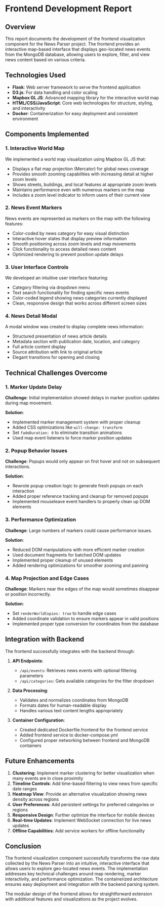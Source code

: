 # Frontend Development Report

## Overview

This report documents the development of the frontend visualization component for the News Parser project. The frontend provides an interactive map-based interface that displays geo-located news events from the MongoDB database, allowing users to explore, filter, and view news content based on various criteria.

## Technologies Used

- **Flask**: Web server framework to serve the frontend application
- **D3.js**: For data handling and color scaling
- **Mapbox GL JS**: Advanced mapping library for the interactive world map
- **HTML/CSS/JavaScript**: Core web technologies for structure, styling, and interactivity
- **Docker**: Containerization for easy deployment and consistent environment

## Components Implemented

### 1. Interactive World Map

We implemented a world map visualization using Mapbox GL JS that:

- Displays a flat map projection (Mercator) for global news coverage
- Provides smooth zooming capabilities with increasing detail at higher zoom levels
- Shows streets, buildings, and local features at appropriate zoom levels
- Maintains performance even with numerous markers on the map
- Includes a zoom level indicator to inform users of their current view

### 2. News Event Markers

News events are represented as markers on the map with the following features:

- Color-coded by news category for easy visual distinction
- Interactive hover states that display preview information
- Smooth positioning across zoom levels and map movements
- Click functionality to access detailed news content
- Optimized rendering to prevent position update delays

### 3. User Interface Controls

We developed an intuitive user interface featuring:

- Category filtering via dropdown menu
- Text search functionality for finding specific news events
- Color-coded legend showing news categories currently displayed
- Clean, responsive design that works across different screen sizes

### 4. News Detail Modal

A modal window was created to display complete news information:

- Structured presentation of news article details
- Metadata section with publication date, location, and category
- Full article content display
- Source attribution with link to original article
- Elegant transitions for opening and closing

## Technical Challenges Overcome

### 1. Marker Update Delay

**Challenge**: Initial implementation showed delays in marker position updates during map movement.

**Solution**: 
- Implemented marker management system with proper cleanup
- Added CSS optimizations like `will-change: transform`
- Set `fadeDuration: 0` to eliminate transition animations
- Used map event listeners to force marker position updates

### 2. Popup Behavior Issues

**Challenge**: Popups would only appear on first hover and not on subsequent interactions.

**Solution**:
- Rewrote popup creation logic to generate fresh popups on each interaction
- Added proper reference tracking and cleanup for removed popups
- Implemented mouseleave event handlers to properly clean up DOM elements

### 3. Performance Optimization

**Challenge**: Large numbers of markers could cause performance issues.

**Solution**:
- Reduced DOM manipulations with more efficient marker creation
- Used document fragments for batched DOM updates
- Implemented proper cleanup of unused elements
- Added rendering optimizations for smoother zooming and panning

### 4. Map Projection and Edge Cases

**Challenge**: Markers near the edges of the map would sometimes disappear or position incorrectly.

**Solution**:
- Set `renderWorldCopies: true` to handle edge cases
- Added coordinate validation to ensure markers appear in valid positions
- Implemented proper type conversion for coordinates from the database

## Integration with Backend

The frontend successfully integrates with the backend through:

1. **API Endpoints**:
   - `/api/events`: Retrieves news events with optional filtering parameters
   - `/api/categories`: Gets available categories for the filter dropdown

2. **Data Processing**:
   - Validates and normalizes coordinates from MongoDB
   - Formats dates for human-readable display
   - Handles various text content lengths appropriately

3. **Container Configuration**:
   - Created dedicated Dockerfile.frontend for the frontend service
   - Added frontend service to docker-compose.yml
   - Configured proper networking between frontend and MongoDB containers

## Future Enhancements

1. **Clustering**: Implement marker clustering for better visualization when many events are in close proximity
2. **Timeline Controls**: Add time-based filtering to view news from specific date ranges
3. **Heatmap View**: Provide an alternative visualization showing news density across regions
4. **User Preferences**: Add persistent settings for preferred categories or regions
5. **Responsive Design**: Further optimize the interface for mobile devices
6. **Real-time Updates**: Implement WebSocket connection for live news updates
7. **Offline Capabilities**: Add service workers for offline functionality

## Conclusion

The frontend visualization component successfully transforms the raw data collected by the News Parser into an intuitive, interactive interface that allows users to explore geo-located news events. The implementation addresses key technical challenges around map rendering, marker interactivity, and performance optimization. The containerized architecture ensures easy deployment and integration with the backend parsing system.

The modular design of the frontend allows for straightforward extension with additional features and visualizations as the project evolves.